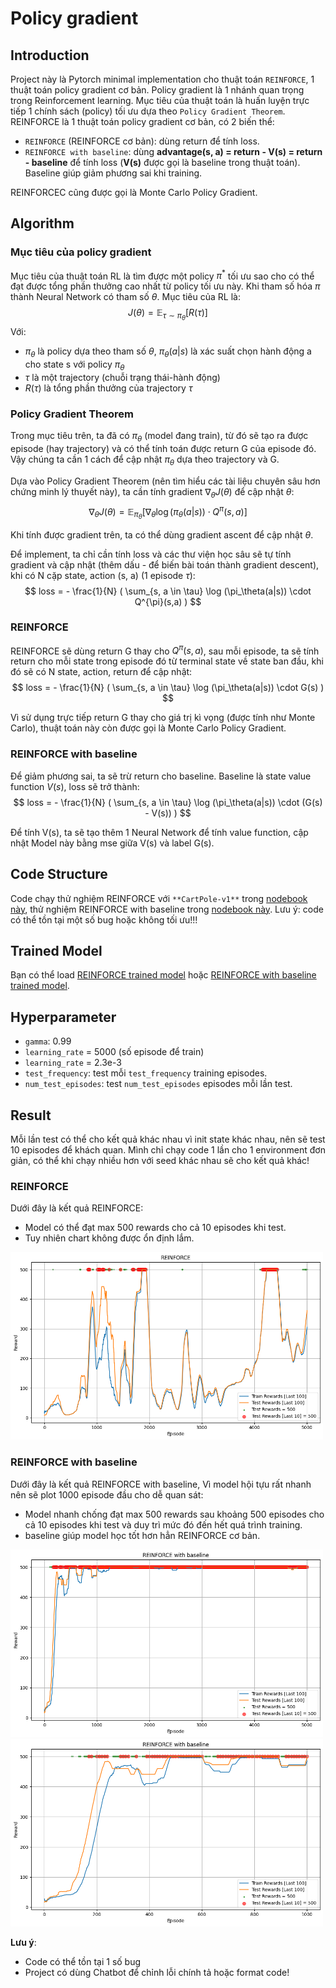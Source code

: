 # Policy gradient

## Introduction

Project này là Pytorch minimal implementation cho thuật toán `REINFORCE`, 1 thuật toán policy gradient cơ bản. Policy gradient là 1 nhánh quan trọng trong Reinforcement learning. Mục tiêu của thuật toán là huấn luyện trực tiếp 1 chính sách (policy) tối ưu dựa theo `Policy Gradient Theorem`. REINFORCE là 1 thuật toán policy gradient cơ bản, có 2 biến thể:
- `REINFORCE` (REINFORCE cơ bản): dùng return để tính loss.
- `REINFORCE with baseline`: dùng **advantage(s, a) = return - V(s) = return - baseline** để tính loss (**V(s)** được gọi là baseline trong thuật toán). Baseline giúp giảm phương sai khi training. 

REINFORCEC cũng được gọi là Monte Carlo Policy Gradient.

## Algorithm

### Mục tiêu của policy gradient

Mục tiêu của thuật toán RL là tìm được một policy $\pi^*$ tối ưu sao cho có thể đạt được tổng phần thưởng cao nhất từ policy tối ưu này. Khi tham số hóa $\pi$ thành Neural Network có tham số $\theta$. Mục tiêu của RL là:
$$
J(\theta) = \mathbb{E}_{\tau \sim \pi_\theta} \left[ R(\tau) \right]
$$
Với:
- $\pi_\theta$ là policy dựa theo tham số $\theta$, $\pi_\theta(a | s)$ là xác suất chọn hành động a cho state s với policy $\pi_\theta$
- $\tau$ là một trajectory (chuỗi trạng thái-hành động)
- $R(\tau)$ là tổng phần thưởng của trajectory $\tau$

### Policy Gradient Theorem

Trong mục tiêu trên, ta đã có $\pi_\theta$ (model đang train), từ đó sẽ tạo ra được episode (hay trajectory) và có thể tính toán được return G của episode đó. Vậy chúng ta cần 1 cách để cập nhật $\pi_\theta$ dựa theo trajectory và G.

Dựa vào Policy Gradient Theorem (nên tìm hiểu các tài liệu chuyên sâu hơn chứng minh lý thuyết này), ta cần tính gradient $\nabla_\theta J(\theta)$ để cập nhật $\theta$:
$$
\nabla_\theta J(\theta) = \mathbb{E}_{\pi_\theta} \left[ \nabla_\theta \log (\pi_\theta(a|s)) \cdot Q^{\pi}(s,a) \right]
$$

Khi tính được gradient trên, ta có thể dùng gradient ascent để cập nhật $\theta$. 

Để implement, ta chỉ cần tính loss và các thư viện học sâu sẽ tự tính gradient và cập nhật (thêm dấu - để biến bài toán thành gradient descent), khi có N cặp state, action (s, a) (1 episode $\tau$):
$$
loss = - \frac{1}{N} ( \sum_{s, a \in \tau} \log (\pi_\theta(a|s)) \cdot Q^{\pi}(s,a) )
$$

### REINFORCE

REINFORCE sẽ dùng return G thay cho $Q^{\pi}(s,a)$, sau mỗi episode, ta sẽ tính return cho mỗi state trong episode đó từ terminal state về state ban đầu, khi đó sẽ có N state, action, return để cập nhật:
$$
loss = - \frac{1}{N} ( \sum_{s, a \in \tau} \log (\pi_\theta(a|s)) \cdot G(s) )
$$

Vì sử dụng trực tiếp return G thay cho giá trị kì vọng (được tính như Monte Carlo), thuật toán này còn được gọi là Monte Carlo Policy Gradient.

### REINFORCE with baseline

Để giảm phương sai, ta sẽ trừ return cho baseline. Baseline là state value function $V(s)$, loss sẽ trở thành:
$$
loss = - \frac{1}{N} ( \sum_{s, a \in \tau} \log (\pi_\theta(a|s)) \cdot (G(s) - V(s)) )
$$

Để tính V(s), ta sẽ tạo thêm 1 Neural Network để tính value function, cập nhật Model này bằng mse giữa V(s) và label G(s).

## Code Structure

Code chạy thử nghiệm REINFORCE với `**CartPole-v1**` trong [nodebook này](REINFORCE\REINFORCE.ipynb), thử nghiệm REINFORCE with baseline trong [nodebook này](REINFORCE_with_baseline\REINFORCE_with_baseline.ipynb). Lưu ý: code có thể tồn tại một số bug hoặc không tối ưu!!!

## Trained Model

Bạn có thể load [REINFORCE trained model](REINFORCE\trained_model) hoặc [REINFORCE with baseline trained model](REINFORCE_with_baseline\trained_model).

## Hyperparameter
- `gamma`: 0.99
- `learning_rate` = 5000 (số episode để train)
- `learning_rate` = 2.3e-3
- `test_frequency`: test mỗi `test_frequency` training episodes.
- `num_test_episodes`: test `num_test_episodes` episodes mỗi lần test.

## Result

Mỗi lần test có thể cho kết quả khác nhau vì init state khác nhau, nên sẽ test 10 episodes để khách quan. Mình chỉ chạy code 1 lần cho 1 environment đơn giản, có thể khi chạy nhiều hơn với seed khác nhau sẽ cho kết quả khác!

### REINFORCE

Dưới đây là kết quả REINFORCE:
- Model có thể đạt max 500 rewards cho cả 10 episodes khi test.
- Tuy nhiên chart không được ổn định lắm.

<p float="left">
  <img src="REINFORCE\figure\REINFORCE.png" width="500" height="300"/>
</p>

### REINFORCE with baseline

Dưới đây là kết quả REINFORCE with baseline, Vì model hội tựu rất nhanh nên sẽ plot 1000 episode đầu cho dễ quan sát:
- Model nhanh chống đạt max 500 rewards sau khoảng 500 episodes cho cả 10 episodes khi test và duy trì mức đó đến hết quá trình training.
- baseline giúp model học tốt hơn hẳn REINFORCE cơ bản.

<p float="left">
  <img src="REINFORCE_with_baseline\figure\REINFORCE_with_baseline.png" width="500" height="300"/>
  <img src="REINFORCE_with_baseline\figure\REINFORCE_with_baseline_first1000e.png" width="500" height="300"/>
</p>

**Lưu ý**:
- Code có thể tồn tại 1 số bug
- Project có dùng Chatbot để chỉnh lỗi chính tả hoặc format code!